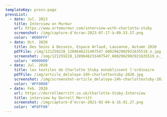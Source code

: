 ```yaml
---
templateKey: press-page
pressList:
  - date: Jul. 2023
    title: Interview on Murmur
    url: https://www.artemurmur.com/interview-with-charlotte-stuby
    screenshot: /img/capture-d’écran-2023-07-17-à-09.53.57.png
    color: '#000FFF'
  - date: Oct. 2020
    title: Des Seins à Dessein, Espace Arlaud, Lausanne, Autumn 2020
    pdfFile: /img/121259228_1289646231407547_6082962902921635519_o.jpg
    screenshot: /img/121259228_1289646231407547_6082962902921635519_o.jpg
    color: '#000000'
  - date: Jul. 2020
    title: les textiles de Charlotte Stuby ennoblissent l'ordinaire
    pdfFile: /img/article_delaloye-24h-charlottestuby-2020.jpg
    screenshot: /img/screenshot-article_delaloye-24h-charlottestuby-2020.jpg
    color: '#FF0000'
  - date: Feb. 2020
    url: https://dorrellmerritt.co.uk/Charlotte-Stuby-Interview
    title: interview by Dorrell Merritt
    screenshot: /img/capture-d’écran-2021-02-04-à-16.01.27.png
    color: '#F6FF00'
---
```

